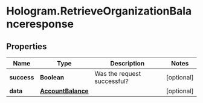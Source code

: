 # Hologram.RetrieveOrganizationBalanceresponse

## Properties
Name | Type | Description | Notes
------------ | ------------- | ------------- | -------------
**success** | **Boolean** | Was the request successful? | [optional] 
**data** | [**AccountBalance**](AccountBalance.md) |  | [optional] 


